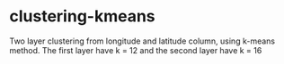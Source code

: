 # clustering-kmeans

Two layer clustering from longitude and latitude column, using k-means method.
The first layer have k = 12 and the second layer have k = 16
